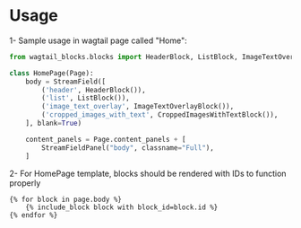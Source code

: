 # Usage
1- Sample usage in wagtail page called "Home":
```python
from wagtail_blocks.blocks import HeaderBlock, ListBlock, ImageTextOverlayBlock, CroppedImagesWithTextBlock

class HomePage(Page):
    body = StreamField([
        ('header', HeaderBlock()),
        ('list', ListBlock()),
        ('image_text_overlay', ImageTextOverlayBlock()),
        ('cropped_images_with_text', CroppedImagesWithTextBlock()),
    ], blank=True)

    content_panels = Page.content_panels + [
        StreamFieldPanel("body", classname="Full"),
    ]

```
2- For HomePage template, blocks should be rendered with IDs to function properly
```
{% for block in page.body %}
    {% include_block block with block_id=block.id %}
{% endfor %}
```